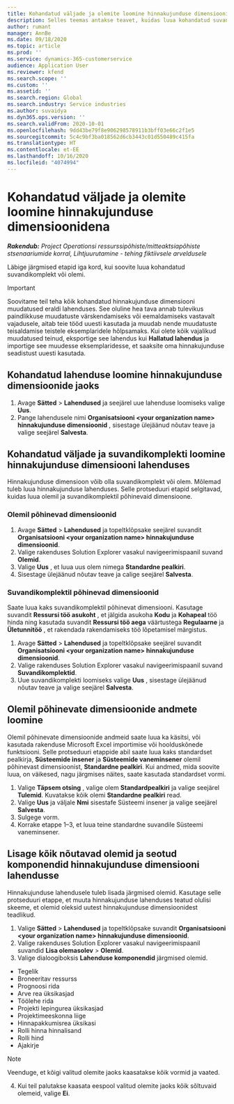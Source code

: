 ```yaml
---
title: Kohandatud väljade ja olemite loomine hinnakujunduse dimensioonidena
description: Selles teemas antakse teavet, kuidas luua kohandatud suvandikomplekte või olemeid.
author: rumant
manager: AnnBe
ms.date: 09/18/2020
ms.topic: article
ms.prod: ''
ms.service: dynamics-365-customerservice
audience: Application User
ms.reviewer: kfend
ms.search.scope: ''
ms.custom: ''
ms.assetid: ''
ms.search.region: Global
ms.search.industry: Service industries
ms.author: suvaidya
ms.dyn365.ops.version: ''
ms.search.validFrom: 2020-10-01
ms.openlocfilehash: 9dd43be79f8e906298578911b3bff03e66c2f1e5
ms.sourcegitcommit: 5c4c9bf3ba018562d6cb3443c01d550489c415fa
ms.translationtype: HT
ms.contentlocale: et-EE
ms.lasthandoff: 10/16/2020
ms.locfileid: "4074994"
---
```

# <a name="create-custom-fields-and-entities-as-pricing-dimensions"></a>Kohandatud väljade ja olemite loomine hinnakujunduse dimensioonidena

_**Rakendub:** Project Operationsi ressurssipõhiste/mitteaktsiapõhiste stsenaariumide korral,  Lihtjuurutamine - tehing fiktiivsele arveldusele_

Läbige järgmised etapid iga kord, kui soovite luua kohandatud suvandikomplekt või olemi.

> [!IMPORTANT]
> Soovitame teil teha kõik kohandatud hinnakujunduse dimensiooni muudatused eraldi lahenduses. See oluline hea tava annab tulevikus paindlikkuse muudatuste värskendamiseks või eemaldamiseks vastavalt vajadusele, aitab teie tööd uuesti kasutada ja muudab nende muudatuste teisaldamise teistele eksemplaridele hõlpsamaks. Kui olete kõik vajalikud muudatused teinud, eksportige see lahendus kui **Hallatud lahendus** ja importige see muudesse eksemplaridesse, et saaksite oma hinnakujunduse seadistust uuesti kasutada.


## <a name="create-a-custom-solution-for-pricing-dimensions"></a>Kohandatud lahenduse loomine hinnakujunduse dimensioonide jaoks
1. Avage **Sätted** > **Lahendused** ja seejärel uue lahenduse loomiseks valige **Uus**. 
2. Pange lahendusele nimi **Organisatsiooni \<your organization name> hinnakujunduse dimensioonid** , sisestage ülejäänud nõutav teave ja valige seejärel **Salvesta**.
  
## <a name="create-custom-fields-and-option-sets-in-the-pricing-dimension-solution"></a>Kohandatud väljade ja suvandikomplekti loomine hinnakujunduse dimensiooni lahenduses

Hinnakujunduse dimensioon võib olla suvandikomplekt või olem. Mõlemad tuleb luua hinnakujunduse lahenduses. Selle protseduuri etapid selgitavad, kuidas luua olemil ja suvandikomplektil põhinevaid dimensioone.

### <a name="entity-based-dimensions"></a>Olemil põhinevad dimensioonid

1. Avage **Sätted** > **Lahendused** ja topeltklõpsake seejärel suvandit **Organisatsiooni \<your organization name> hinnakujunduse dimensioonid**.
2. Valige rakenduses Solution Explorer vasakul navigeerimispaanil suvand **Olemid**.
3. Valige **Uus** , et luua uus olem nimega **Standardne pealkiri**. 
4. Sisestage ülejäänud nõutav teave ja calige seejärel **Salvesta**.


### <a name="option-set-based-dimensions"></a>Suvandikomplektil põhinevad dimensioonid 
Saate luua kaks suvandikomplektil põhinevat dimensiooni. Kasutage suvandit **Ressursi töö asukoht** , et jälgida asukoha **Kodu** ja **Kohapeal** töö hinda ning kasutada suvandit **Ressursi töö aega** väärtustega **Regulaarne** ja **Ületunnitöö** , et rakendada rakendamiseks töö lõpetamisel märgistus.


1. Avage **Sätted** > **Lahendused** ja topeltklõpsake seejärel suvandit **Organisatsiooni \<your organization name> hinnakujunduse dimensioonid**. 
2. Valige rakenduses Solution Explorer vasakul navigeerimispaanil suvand **Suvandikomplektid**. 
3. Uue suvandikomplekti loomiseks valige **Uus** , sisestage ülejäänud nõutav teave ja valige seejärel **Salvesta**.

## <a name="create-data-for-entity-based-dimensions"></a>Olemil põhinevate dimensioonide andmete loomine

Olemil põhinevate dimensioonide andmeid saate luua ka käsitsi, või kasutada rakenduse Microsoft Excel importimise või hoolduskõnede funktsiooni. Selle protseduuri etappide abil saate luua kaks standardset pealkirja, **Süsteemide insener** ja **Süsteemide vaneminsener** olemil põhinevast dimensioonist, **Standardne pealkiri**. Kui andmed, mida soovite luua, on väikesed, nagu järgmises näites, saate kasutada standardset vormi.

1. Valige **Täpsem otsing** , valige olem **Standardpealkiri** ja valige seejärel **Tulemid**. Kuvatakse kõik olemi **Standardne pealkiri** read.
2. Valige **Uus** ja väljale **Nmi** sisestafe Süsteemi insener ja valige seejärel **Salvesta**.
3. Sulgege vorm. 
4. Korrake etappe 1–3, et luua teine standardne suvandile Süsteemi vaneminsener.

## <a name="add-all-required-entities-and-related-components-to-the-pricing-dimension-solution"></a>Lisage kõik nõutavad olemid ja seotud komponendid hinnakujunduse dimensiooni lahendusse
Hinnakujunduse lahendusele tuleb lisada järgmised olemid. Kasutage selle protseduuri etappe, et muuta hinnakujunduse lahenduses teatud olulisi skeeme, et olemid oleksid uutest hinnakujunduse dimensioonidest teadlikud.

1. Valige **Sätted** > **Lahendused** ja topeltklõpsake suvandit **Organisatsiooni \<your organization name> hinnakujunduse dimensioonid**. 
2. Valige rakenduses Solution Explorer vasakul navigeerimispaanil suvandid **Lisa olemasolev** > **Olemid**.
3. Valige dialoogiboksis **Lahenduse komponendid** järgmised olemid.

  - Tegelik
  - Broneeritav ressurss
  - Prognoosi rida
  - Arve rea üksikasjad
  - Töölehe rida
  - Projekti lepingurea üksikasjad
  - Projektimeeskonna liige
  - Hinnapakkumisrea üksikasi
  - Rolli hinna hinnalisand
  - Rolli hind 
  - Ajakirje 


> [!NOTE]
> Veenduge, et kõigi valitud olemite jaoks kaasatakse kõik vormid ja vaated.

4. Kui teil palutakse kaasata eespool valitud olemite jaoks kõik sõltuvaid olemeid, valige **Ei**.

